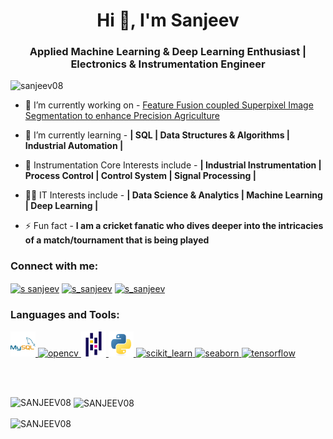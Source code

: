<h1 align="center">Hi 👋, I'm Sanjeev</h1>
<h3 align="center">Applied Machine Learning & Deep Learning Enthusiast | Electronics & Instrumentation Engineer</h3>

<p align="left"> <img src="https://komarev.com/ghpvc/?username=sanjeev08&label=Profile%20views&color=0e75b6&style=flat" alt="sanjeev08" /> </p>

- 🔭 I’m currently working on - [Feature Fusion coupled Superpixel Image Segmentation to enhance Precision Agriculture](https://github.com/SANJEEV08/SLIC-Based-Superpixel-Image-Segementation)

- 🌱 I’m currently learning - **| SQL | Data Structures & Algorithms | Industrial Automation |**

- 🤝 Instrumentation Core Interests include - **| Industrial Instrumentation | Process Control | Control System | Signal Processing |**

- 👨‍💻 IT Interests include - **| Data Science & Analytics | Machine Learning | Deep Learning |**

- ⚡ Fun fact - **I am a cricket fanatic who dives deeper into the intricacies of a match/tournament that is being played**

<h3 align="left">Connect with me:</h3>
<p align="left">
<a href="https://www.linkedin.com/in/s-sanjeev-se0809/" target="blank"><img align="center" src="https://raw.githubusercontent.com/rahuldkjain/github-profile-readme-generator/master/src/images/icons/Social/linked-in-alt.svg" alt="s sanjeev" height="30" width="40" /></a>
<a href="https://www.hackerrank.com/s_sanjeev" target="blank"><img align="center" src="https://raw.githubusercontent.com/rahuldkjain/github-profile-readme-generator/master/src/images/icons/Social/hackerrank.svg" alt="s_sanjeev" height="30" width="40" /></a>
<a href="https://www.leetcode.com/s_sanjeev" target="blank"><img align="center" src="https://raw.githubusercontent.com/rahuldkjain/github-profile-readme-generator/master/src/images/icons/Social/leet-code.svg" alt="s_sanjeev" height="30" width="40" /></a>
</p>

<h3 align="left">Languages and Tools:</h3>
<p align="left"> <a href="https://www.mysql.com/" target="_blank" rel="noreferrer"> <img src="https://raw.githubusercontent.com/devicons/devicon/master/icons/mysql/mysql-original-wordmark.svg" alt="mysql" width="40" height="40"/> </a> <a href="https://opencv.org/" target="_blank" rel="noreferrer"> <img src="https://www.vectorlogo.zone/logos/opencv/opencv-icon.svg" alt="opencv" width="40" height="40"/> </a> <a href="https://pandas.pydata.org/" target="_blank" rel="noreferrer"> <img src="https://raw.githubusercontent.com/devicons/devicon/2ae2a900d2f041da66e950e4d48052658d850630/icons/pandas/pandas-original.svg" alt="pandas" width="40" height="40"/> </a> <a href="https://www.python.org" target="_blank" rel="noreferrer"> <img src="https://raw.githubusercontent.com/devicons/devicon/master/icons/python/python-original.svg" alt="python" width="40" height="40"/> </a> <a href="https://scikit-learn.org/" target="_blank" rel="noreferrer"> <img src="https://upload.wikimedia.org/wikipedia/commons/0/05/Scikit_learn_logo_small.svg" alt="scikit_learn" width="40" height="40"/> </a> <a href="https://seaborn.pydata.org/" target="_blank" rel="noreferrer"> <img src="https://seaborn.pydata.org/_images/logo-mark-lightbg.svg" alt="seaborn" width="40" height="40"/> </a> <a href="https://www.tensorflow.org" target="_blank" rel="noreferrer"> <img src="https://www.vectorlogo.zone/logos/tensorflow/tensorflow-icon.svg" alt="tensorflow" width="40" height="40"/> </a> </p>

<p> </p>
<p> </p>
<br> </br>

<p><img align="left" src="https://github-readme-stats.vercel.app/api/top-langs?username=SANJEEV08&show_icons=true&locale=en&layout=compact" alt="SANJEEV08" /></p>

<p>&nbsp;<img align="center" src="https://github-readme-stats.vercel.app/api?username=SANJEEV08&show_icons=true&locale=en" alt="SANJEEV08" /></p>

<p><img align="center" src="https://github-readme-streak-stats.herokuapp.com/?user=SANJEEV08&" alt="SANJEEV08" /></p>

[linkedin]: https://www.linkedin.com/in/s-sanjeev-se0809/
